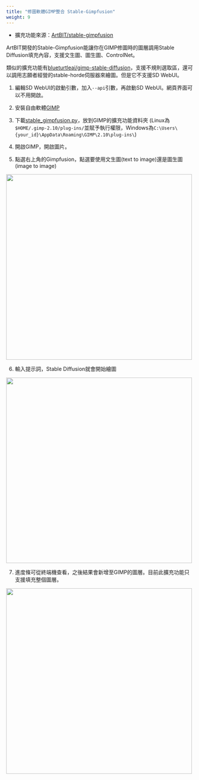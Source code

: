 ```yaml
---
title: "修圖軟體GIMP整合 Stable-Gimpfusion"
weight: 9
---
```


- 擴充功能來源：[ArtBIT/stable-gimpfusion](https://github.com/ArtBIT/stable-gimpfusion)

ArtBIT開發的Stable-Gimpfusion能讓你在GIMP修圖時的圖層調用Stable Diffusion填充內容，支援文生圖、圖生圖、ControlNet。

類似的擴充功能有[blueturtleai/gimp-stable-diffusion](https://github.com/blueturtleai/gimp-stable-diffusion)，支援不規則選取區，還可以調用志願者經營的stable-horde伺服器來繪圖。但是它不支援SD WebUI。

1. 編輯SD WebUI的啟動引數，加入`--api`引數，再啟動SD WebUI。網頁界面可以不用開啟。

2. 安裝自由軟體[GIMP](https://www.gimp.org/)

3. 下載[stable_gimpfusion.py](https://raw.githubusercontent.com/ArtBIT/stable-gimpfusion/main/stable_gimpfusion.py)，放到GIMP的擴充功能資料夾 (Linux為`$HOME/.gimp-2.10/plug-ins/`並賦予執行權限，Windows為`C:\Users\{your_id}\AppData\Roaming\GIMP\2.10\plug-ins\`)

4. 開啟GIMP，開啟圖片。

5. 點選右上角的Gimpfusion，點選要使用文生圖(text to image)還是圖生圖(image to image)

<img src=../../images/Screenshot_20230330_150855.webp alt=""  width=500 loading="lazy">

6. 輸入提示詞，Stable Diffusion就會開始繪圖

<img src=../../images/Screenshot_20230330_151938.webp alt=""  width=500 loading="lazy">

7. 進度條可從終端機查看，之後結果會新增至GIMP的圖層。目前此擴充功能只支援填充整個圖層。

<img src=../../images/Screenshot_20230330_151918.webp alt=""  width=500 loading="lazy">
